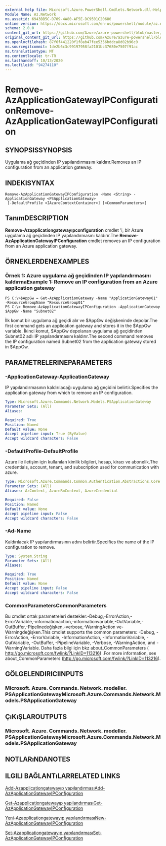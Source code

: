 ```yaml
---
external help file: Microsoft.Azure.PowerShell.Cmdlets.Network.dll-Help.xml
Module Name: Az.Network
ms.assetid: 6943BB5C-D709-4A80-AF5E-DC9501C20680
online version: https://docs.microsoft.com/en-us/powershell/module/az.network/remove-azapplicationgatewayipconfiguration
schema: 2.0.0
content_git_url: https://github.com/Azure/azure-powershell/blob/master/src/Network/Network/help/Remove-AzApplicationGatewayIPConfiguration.md
original_content_git_url: https://github.com/Azure/azure-powershell/blob/master/src/Network/Network/help/Remove-AzApplicationGatewayIPConfiguration.md
ms.openlocfilehash: 87f6f441220f1f8ab47fee5356bddca8d02b96c0
ms.sourcegitcommit: 1de2b6c3c99197958fa2101bc37680e7507f91ac
ms.translationtype: MT
ms.contentlocale: tr-TR
ms.lasthandoff: 10/13/2020
ms.locfileid: "94274110"
---
```

# <span data-ttu-id="d3d45-101">Remove-AzApplicationGatewayIPConfiguration</span><span class="sxs-lookup"><span data-stu-id="d3d45-101">Remove-AzApplicationGatewayIPConfiguration</span></span>

## <span data-ttu-id="d3d45-102">SYNOPSIS</span><span class="sxs-lookup"><span data-stu-id="d3d45-102">SYNOPSIS</span></span>
<span data-ttu-id="d3d45-103">Uygulama ağ geçidinden IP yapılandırmasını kaldırır.</span><span class="sxs-lookup"><span data-stu-id="d3d45-103">Removes an IP configuration from an application gateway.</span></span>

## <span data-ttu-id="d3d45-104">INDEKI</span><span class="sxs-lookup"><span data-stu-id="d3d45-104">SYNTAX</span></span>

```
Remove-AzApplicationGatewayIPConfiguration -Name <String> -ApplicationGateway <PSApplicationGateway>
 [-DefaultProfile <IAzureContextContainer>] [<CommonParameters>]
```

## <span data-ttu-id="d3d45-105">Tanım</span><span class="sxs-lookup"><span data-stu-id="d3d45-105">DESCRIPTION</span></span>
<span data-ttu-id="d3d45-106">**Remove-Azapplicationgatewayıpconfiguration** cmdlet 'i, bir Azure uygulama ağ geçidinden IP yapılandırmasını kaldırır.</span><span class="sxs-lookup"><span data-stu-id="d3d45-106">The **Remove-AzApplicationGatewayIPConfiguration** cmdlet removes an IP configuration from an Azure application gateway.</span></span>

## <span data-ttu-id="d3d45-107">ÖRNEKLERDEN</span><span class="sxs-lookup"><span data-stu-id="d3d45-107">EXAMPLES</span></span>

### <span data-ttu-id="d3d45-108">Örnek 1: Azure uygulama ağ geçidinden IP yapılandırmasını kaldırma</span><span class="sxs-lookup"><span data-stu-id="d3d45-108">Example 1: Remove an IP configuration from an Azure application gateway</span></span>
```
PS C:\>$AppGw = Get-AzApplicationGateway -Name "ApplicationGateway01" -ResourceGroupName "ResourceGroup01"
PS C:\> Remove-AzApplicationGatewayIPConfiguration -ApplicationGateway $AppGw -Name "Subnet02"
```

<span data-ttu-id="d3d45-109">İlk komut bir uygulama ağ geçidi alır ve $AppGw değişkeninde depolar.</span><span class="sxs-lookup"><span data-stu-id="d3d45-109">The first command gets an application gateway and stores it in the $AppGw variable.</span></span>
<span data-ttu-id="d3d45-110">İkinci komut, $AppGw depolanan uygulama ağ geçidinden Subnet02 adlı IP yapılandırmasını kaldırır.</span><span class="sxs-lookup"><span data-stu-id="d3d45-110">The second command removes the IP configuration named Subnet02 from the application gateway stored in $AppGw.</span></span>

## <span data-ttu-id="d3d45-111">PARAMETRELERINE</span><span class="sxs-lookup"><span data-stu-id="d3d45-111">PARAMETERS</span></span>

### <span data-ttu-id="d3d45-112">-ApplicationGateway</span><span class="sxs-lookup"><span data-stu-id="d3d45-112">-ApplicationGateway</span></span>
<span data-ttu-id="d3d45-113">IP yapılandırmasının kaldırılacağı uygulama ağ geçidini belirtir.</span><span class="sxs-lookup"><span data-stu-id="d3d45-113">Specifies the application gateway from which to remove an IP configuration.</span></span>

```yaml
Type: Microsoft.Azure.Commands.Network.Models.PSApplicationGateway
Parameter Sets: (All)
Aliases:

Required: True
Position: Named
Default value: None
Accept pipeline input: True (ByValue)
Accept wildcard characters: False
```

### <span data-ttu-id="d3d45-114">-DefaultProfile</span><span class="sxs-lookup"><span data-stu-id="d3d45-114">-DefaultProfile</span></span>
<span data-ttu-id="d3d45-115">Azure ile iletişim için kullanılan kimlik bilgileri, hesap, kiracı ve abonelik.</span><span class="sxs-lookup"><span data-stu-id="d3d45-115">The credentials, account, tenant, and subscription used for communication with azure.</span></span>

```yaml
Type: Microsoft.Azure.Commands.Common.Authentication.Abstractions.Core.IAzureContextContainer
Parameter Sets: (All)
Aliases: AzContext, AzureRmContext, AzureCredential

Required: False
Position: Named
Default value: None
Accept pipeline input: False
Accept wildcard characters: False
```

### <span data-ttu-id="d3d45-116">-Ad</span><span class="sxs-lookup"><span data-stu-id="d3d45-116">-Name</span></span>
<span data-ttu-id="d3d45-117">Kaldırılacak IP yapılandırmasının adını belirtir.</span><span class="sxs-lookup"><span data-stu-id="d3d45-117">Specifies the name of the IP configuration to remove.</span></span>

```yaml
Type: System.String
Parameter Sets: (All)
Aliases:

Required: True
Position: Named
Default value: None
Accept pipeline input: False
Accept wildcard characters: False
```

### <span data-ttu-id="d3d45-118">CommonParameters</span><span class="sxs-lookup"><span data-stu-id="d3d45-118">CommonParameters</span></span>
<span data-ttu-id="d3d45-119">Bu cmdlet ortak parametreleri destekler:-Debug,-ErrorAction,-ErrorVariable,-ınformationaction,-ınformationvariable,-OutVariable,-OutBuffer,-Pipelinedeğişken,-verbose,-WarningAction ve-Warningdeğişken.</span><span class="sxs-lookup"><span data-stu-id="d3d45-119">This cmdlet supports the common parameters: -Debug, -ErrorAction, -ErrorVariable, -InformationAction, -InformationVariable, -OutVariable, -OutBuffer, -PipelineVariable, -Verbose, -WarningAction, and -WarningVariable.</span></span> <span data-ttu-id="d3d45-120">Daha fazla bilgi için bkz about_CommonParameters ( http://go.microsoft.com/fwlink/?LinkID=113216) .</span><span class="sxs-lookup"><span data-stu-id="d3d45-120">For more information, see about_CommonParameters (http://go.microsoft.com/fwlink/?LinkID=113216).</span></span>

## <span data-ttu-id="d3d45-121">GÖLGELENDIRICI</span><span class="sxs-lookup"><span data-stu-id="d3d45-121">INPUTS</span></span>

### <span data-ttu-id="d3d45-122">Microsoft. Azure. Commands. Network. modeller. PSApplicationGateway</span><span class="sxs-lookup"><span data-stu-id="d3d45-122">Microsoft.Azure.Commands.Network.Models.PSApplicationGateway</span></span>

## <span data-ttu-id="d3d45-123">ÇıKıŞLAR</span><span class="sxs-lookup"><span data-stu-id="d3d45-123">OUTPUTS</span></span>

### <span data-ttu-id="d3d45-124">Microsoft. Azure. Commands. Network. modeller. PSApplicationGateway</span><span class="sxs-lookup"><span data-stu-id="d3d45-124">Microsoft.Azure.Commands.Network.Models.PSApplicationGateway</span></span>

## <span data-ttu-id="d3d45-125">NOTLARıNDA</span><span class="sxs-lookup"><span data-stu-id="d3d45-125">NOTES</span></span>

## <span data-ttu-id="d3d45-126">ILGILI BAĞLANTıLAR</span><span class="sxs-lookup"><span data-stu-id="d3d45-126">RELATED LINKS</span></span>

[<span data-ttu-id="d3d45-127">Add-Azapplicationgatewayıp yapılandırması</span><span class="sxs-lookup"><span data-stu-id="d3d45-127">Add-AzApplicationGatewayIPConfiguration</span></span>](./Add-AzApplicationGatewayIPConfiguration.md)

[<span data-ttu-id="d3d45-128">Get-Azapplicationgatewayıp yapılandırması</span><span class="sxs-lookup"><span data-stu-id="d3d45-128">Get-AzApplicationGatewayIPConfiguration</span></span>](./Get-AzApplicationGatewayIPConfiguration.md)

[<span data-ttu-id="d3d45-129">Yeni-Azapplicationgatewayıp yapılandırması</span><span class="sxs-lookup"><span data-stu-id="d3d45-129">New-AzApplicationGatewayIPConfiguration</span></span>](./New-AzApplicationGatewayIPConfiguration.md)

[<span data-ttu-id="d3d45-130">Set-Azapplicationgatewayıp yapılandırması</span><span class="sxs-lookup"><span data-stu-id="d3d45-130">Set-AzApplicationGatewayIPConfiguration</span></span>](./Set-AzApplicationGatewayIPConfiguration.md)


